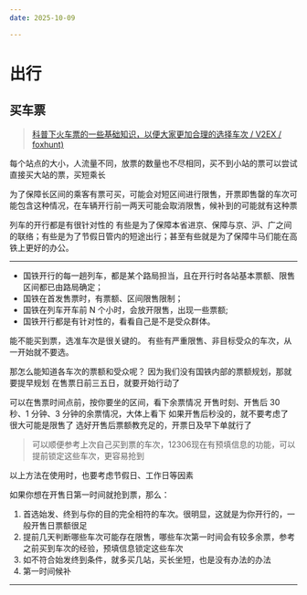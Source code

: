 ```yaml
---
date: 2025-10-09

---
```


# 出行

## 买车票

> [科普下火车票的一些基础知识，以便大家更加合理的选择车次 / V2EX /  foxhunt)](https://www.v2ex.com/t/1107116#reply2)

每个站点的大小，人流量不同，放票的数量也不尽相同，买不到小站的票可以尝试直接买大站的票，买短乘长

为了保障长区间的乘客有票可买，可能会对短区间进行限售，开票即售罄的车次可能包含这种情况，在车辆开行前一两天可能会取消限售，候补到的可能就有这种票

列车的开行都是有很针对性的 有些是为了保障本省进京、保障与京、沪、广之间的联络；有些是为了节假日管内的短途出行；甚至有些就是为了保障牛马们能在高铁上更好的办公。

---

- 国铁开行的每一趟列车，都是某个路局担当，且在开行时各站基本票额、限售区间都已由路局确定；
- 国铁在首发售票时，有票额、区间限售限制；
- 国铁在列车开车前 N 个小时，会放开限售，出现一些票额;
- 国铁开行都是有针对性的，看看自己是不是受众群体。

能不能买到票，选准车次是很关键的。 有些有严重限售、非目标受众的车次，从一开始就不要选。

那怎么能知道各车次的票额和受众呢？ 因为我们没有国铁内部的票额规划，那就要提早规划 在售票日前三五日，就要开始行动了

可以在售票时间点前，按你要坐的区间，看下余票情况 开售时刻、开售后 30 秒、1 分钟、3 分钟的余票情况，大体上看下 如果开售后秒没的，就不要考虑了 很大可能是限售了 选好开售后票额教充足的，开票日及早下单就行了

> 可以顺便参考上次自己买到票的车次，12306现在有预填信息的功能，可以提前锁定这些车次，更容易抢到

以上方法在使用时，也要考虑节假日、工作日等因素

如果你想在开售日第一时间就抢到票，那么：

1. 首选始发、终到与你的目的完全相符的车次。很明显，这就是为你开行的，一般开售日票额很足
2. 提前几天判断哪些车次可能存在限售，哪些车次第一时间会有较多余票，参考之前买到车次的经验，预填信息锁定这些车次
3. 如不符合始发终到条件，就多买几站，买长坐短，也是没有办法的办法
4. 第一时间候补

---







